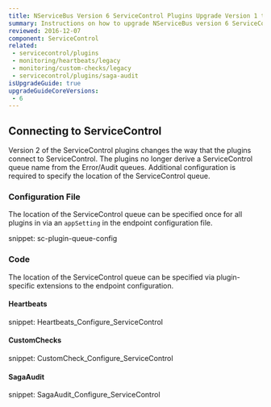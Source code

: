 ```yaml
---
title: NServiceBus Version 6 ServiceControl Plugins Upgrade Version 1 to 2
summary: Instructions on how to upgrade NServiceBus version 6 ServiceControl Plugins Version 1 to 2.
reviewed: 2016-12-07
component: ServiceControl
related:
 - servicecontrol/plugins
 - monitoring/heartbeats/legacy
 - monitoring/custom-checks/legacy
 - servicecontrol/plugins/saga-audit
isUpgradeGuide: true
upgradeGuideCoreVersions:
 - 6
---
```



## Connecting to ServiceControl

Version 2 of the ServiceControl plugins changes the way that the plugins connect to ServiceControl. The plugins no longer derive a ServiceControl queue name from the Error/Audit queues. Additional configuration is required to specify the location of the ServiceControl queue. 


### Configuration File

The location of the ServiceControl queue can be specified once for all plugins in via an `appSetting` in the endpoint configuration file.

snippet: sc-plugin-queue-config


### Code

The location of the ServiceControl queue can be specified via plugin-specific extensions to the endpoint configuration.


#### Heartbeats

snippet: Heartbeats_Configure_ServiceControl


#### CustomChecks

snippet: CustomCheck_Configure_ServiceControl


#### SagaAudit

snippet: SagaAudit_Configure_ServiceControl